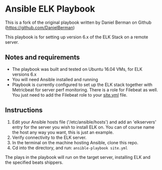 # Ansible ELK Playbook

This is a fork of the original playbook written by Daniel Berman on Github (https://github.com/DanielBerman)
 
This playbook is for setting up version 6.x of the ELK Stack on a remote server. 

## Notes and requirements

 - The playbook was built and tested on Ubuntu 16.04 VMs, for ELK versions 6.x 
 - You will need Ansible installed and running
 - Playbook is currently configured to set up the ELK stack together with Metricbeat for server perf monitoring. There is a role for Filebeat as well. You just need to add the Filebeat role to your [site.yml] file.
 
 ## Instructions
 
 1. Edit your Ansible hosts file ('/etc/ansible/hosts') and add an 'elkservers' entry for the server you wish to install ELK on. You can of course name the host any way you want, this is just an example. 
 2. Verify connectivity to the ELK server.
 3. In the terminal on the machine hosting Ansible, clone this repo.
 4. Cd into the directory, and run:
 `ansible-playbook site.yml`
 
 The plays in the playbook will run on the target server, installing ELK and the specified beats shippers. 
 
[site.yml]: https://github.com/MarcZijderveld/ansible-elk-playbook/blob/master/site.yml
